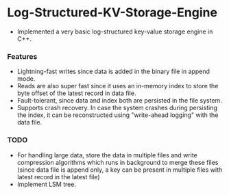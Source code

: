# Log-Structured-KV-Storage-Engine

* Implemented a very basic log-structured key-value storage engine in C++.

### Features
* Lightning-fast writes since data is added in the binary file in append mode.
* Reads are also super fast since it uses an in-memory index to store the byte offset of the latest record in data file.
* Fault-tolerant, since data and index both are persisted in the file system.
* Supports crash recovery. In case the system crashes during persisting the index, it can be reconstructed using "write-ahead logging" with the data file.

### TODO
* For handling large data, store the data in multiple files and write compression algorithms which runs in background to merge these files (since data file is append only, a key can be present in multiple files with latest record in the latest file)
* Implement LSM tree.
